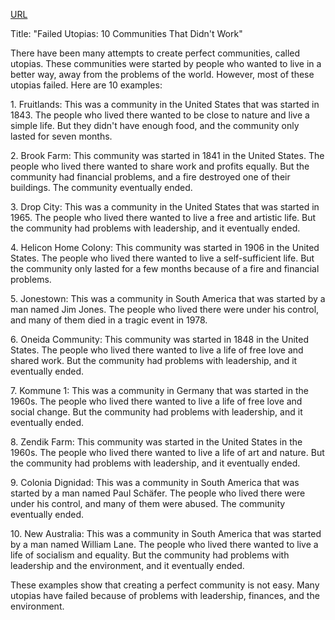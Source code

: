 <a href="https://www.mentalfloss.com/history/failed-utopias">URL</a>
<p>Title: "Failed Utopias: 10 Communities That Didn't Work"</p>
<p>There have been many attempts to create perfect communities, called utopias. These communities were started by people who wanted to live in a better way, away from the problems of the world. However, most of these utopias failed. Here are 10 examples:</p>
<p>1. Fruitlands: This was a community in the United States that was started in 1843. The people who lived there wanted to be close to nature and live a simple life. But they didn't have enough food, and the community only lasted for seven months.</p>
<p>2. Brook Farm: This community was started in 1841 in the United States. The people who lived there wanted to share work and profits equally. But the community had financial problems, and a fire destroyed one of their buildings. The community eventually ended.</p>
<p>3. Drop City: This was a community in the United States that was started in 1965. The people who lived there wanted to live a free and artistic life. But the community had problems with leadership, and it eventually ended.</p>
<p>4. Helicon Home Colony: This community was started in 1906 in the United States. The people who lived there wanted to live a self-sufficient life. But the community only lasted for a few months because of a fire and financial problems.</p>
<p>5. Jonestown: This was a community in South America that was started by a man named Jim Jones. The people who lived there were under his control, and many of them died in a tragic event in 1978.</p>
<p>6. Oneida Community: This community was started in 1848 in the United States. The people who lived there wanted to live a life of free love and shared work. But the community had problems with leadership, and it eventually ended.</p>
<p>7. Kommune 1: This was a community in Germany that was started in the 1960s. The people who lived there wanted to live a life of free love and social change. But the community had problems with leadership, and it eventually ended.</p>
<p>8. Zendik Farm: This community was started in the United States in the 1960s. The people who lived there wanted to live a life of art and nature. But the community had problems with leadership, and it eventually ended.</p>
<p>9. Colonia Dignidad: This was a community in South America that was started by a man named Paul Schäfer. The people who lived there were under his control, and many of them were abused. The community eventually ended.</p>
<p>10. New Australia: This was a community in South America that was started by a man named William Lane. The people who lived there wanted to live a life of socialism and equality. But the community had problems with leadership and the environment, and it eventually ended.</p>
<p>These examples show that creating a perfect community is not easy. Many utopias have failed because of problems with leadership, finances, and the environment.</p>
